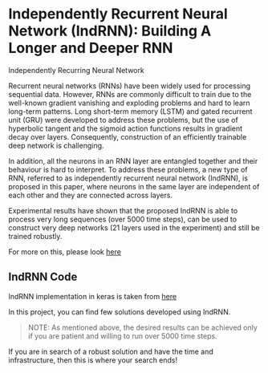 # Independently Recurrent Neural Network (IndRNN): Building A Longer and Deeper RNN

Independently Recurring Neural Network

Recurrent neural networks (RNNs) have been widely used for processing sequential data. However, RNNs are commonly difficult to train due to the well-known gradient vanishing and exploding problems and hard to learn long-term patterns. Long short-term memory (LSTM) and gated recurrent unit (GRU) were developed to address these problems, but the use of hyperbolic tangent and the sigmoid action functions results in gradient decay over layers. Consequently, construction of an efficiently trainable deep network is challenging.

In addition, all the neurons in an RNN layer are entangled together and their behaviour is hard to interpret. To address these problems, a new type of RNN, referred to as independently recurrent neural network (IndRNN), is proposed in this paper, where neurons in the same layer are independent of each other and they are connected across layers. 

Experimental results have shown that the proposed IndRNN is able to process very long sequences (over 5000 time steps), can be used to construct very deep networks (21 layers used in the experiment) and still be trained robustly.

For more on this, please look [here](https://arxiv.org/abs/1803.04831)

## IndRNN Code

IndRNN implementation in keras is taken from [here](https://github.com/titu1994/Keras-IndRNN)

In this project, you can find few solutions developed using IndRNN. 
> NOTE: As mentioned above, the desired results can be achieved only if you are patient and willing to run over 5000 time steps. 

If you are in search of a robust solution and have the time and infrastructure, then this is where your search ends!

